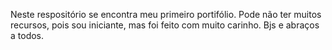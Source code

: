 Neste respositório se encontra meu primeiro portifólio.
Pode não ter muitos recursos, pois sou iniciante, mas foi feito com muito carinho.
Bjs e abraços a todos.
